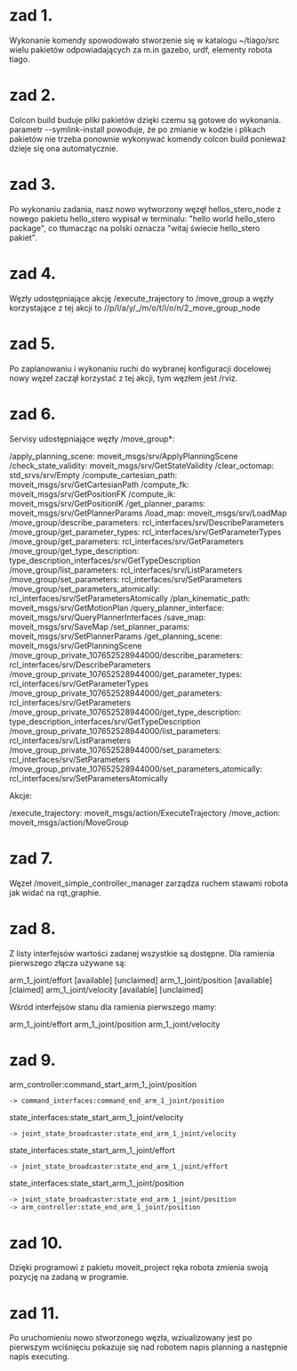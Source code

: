 # zad 1.
Wykonanie komendy spowodowało stworzenie się w katalogu ~/tiago/src wielu pakietów odpowiadających za m.in gazebo, urdf, elementy robota tiago.

# zad 2.
Colcon build buduje pliki pakietów dzięki czemu są gotowe do wykonania. parametr --symlink-install powoduje, że po zmianie w kodzie i plikach pakietów nie trzeba ponownie wykonywać komendy colcon build ponieważ dzieje się ona automatycznie.

# zad 3.
Po wykonaniu zadania, nasz nowo wytworzony węzęł hellos_stero_node z nowego pakietu hello_stero wypisał w terminalu: "hello world hello_stero package", co tłumacząc na polski oznacza "witaj świecie hello_stero pakiet".

# zad 4.
Węzły udostępniające akcję /execute_trajectory to /move_group a węzły korzystające z tej akcji to //p/l/a/y/_/m/o/t/i/o/n/2_move_group_node

# zad 5.
Po zaplanowaniu i wykonaniu ruchi do wybranej konfiguracji docelowej nowy węzeł zaczął korzystać z tej akcji, tym węzłem jest /rviz.

# zad 6.
Servisy udostępniające węzły /move_group*:

/apply_planning_scene: moveit_msgs/srv/ApplyPlanningScene
/check_state_validity: moveit_msgs/srv/GetStateValidity
/clear_octomap: std_srvs/srv/Empty
/compute_cartesian_path: moveit_msgs/srv/GetCartesianPath
/compute_fk: moveit_msgs/srv/GetPositionFK
/compute_ik: moveit_msgs/srv/GetPositionIK
/get_planner_params: moveit_msgs/srv/GetPlannerParams
/load_map: moveit_msgs/srv/LoadMap
/move_group/describe_parameters: rcl_interfaces/srv/DescribeParameters
/move_group/get_parameter_types: rcl_interfaces/srv/GetParameterTypes
/move_group/get_parameters: rcl_interfaces/srv/GetParameters
/move_group/get_type_description: type_description_interfaces/srv/GetTypeDescription
/move_group/list_parameters: rcl_interfaces/srv/ListParameters
/move_group/set_parameters: rcl_interfaces/srv/SetParameters
/move_group/set_parameters_atomically: rcl_interfaces/srv/SetParametersAtomically
/plan_kinematic_path: moveit_msgs/srv/GetMotionPlan
/query_planner_interface: moveit_msgs/srv/QueryPlannerInterfaces
/save_map: moveit_msgs/srv/SaveMap
/set_planner_params: moveit_msgs/srv/SetPlannerParams
/get_planning_scene: moveit_msgs/srv/GetPlanningScene
/move_group_private_107652528944000/describe_parameters: rcl_interfaces/srv/DescribeParameters
/move_group_private_107652528944000/get_parameter_types: rcl_interfaces/srv/GetParameterTypes
/move_group_private_107652528944000/get_parameters: rcl_interfaces/srv/GetParameters
/move_group_private_107652528944000/get_type_description: type_description_interfaces/srv/GetTypeDescription
/move_group_private_107652528944000/list_parameters: rcl_interfaces/srv/ListParameters
/move_group_private_107652528944000/set_parameters: rcl_interfaces/srv/SetParameters
/move_group_private_107652528944000/set_parameters_atomically: rcl_interfaces/srv/SetParametersAtomically

Akcje:

/execute_trajectory: moveit_msgs/action/ExecuteTrajectory
/move_action: moveit_msgs/action/MoveGroup

# zad 7.
Węzeł /moveit_simple_controller_manager zarządza ruchem stawami robota jak widać na rqt_graphie.

# zad 8.

Z listy interfejsów wartości zadanej wszystkie są dostępne. Dla ramienia pierwszego złącza używane są:

arm_1_joint/effort [available] [unclaimed]
arm_1_joint/position [available] [claimed]
arm_1_joint/velocity [available] [unclaimed]

Wśród interfejsów stanu dla ramienia pierwszego mamy:

arm_1_joint/effort
arm_1_joint/position
arm_1_joint/velocity

# zad 9.

arm_controller:command_start_arm_1_joint/position 

    -> command_interfaces:command_end_arm_1_joint/position

state_interfaces:state_start_arm_1_joint/velocity 

    -> joint_state_broadcaster:state_end_arm_1_joint/velocity

state_interfaces:state_start_arm_1_joint/effort 

    -> joint_state_broadcaster:state_end_arm_1_joint/effort

state_interfaces:state_start_arm_1_joint/position 

    -> joint_state_broadcaster:state_end_arm_1_joint/position
    -> arm_controller:state_end_arm_1_joint/position
                                                
# zad 10.

Dzięki programowi z pakietu moveit_project ręka robota zmienia swoją pozycję na zadaną w programie.

# zad 11.

Po uruchomieniu nowo stworzonego węzła, wziualizowany jest po pierwszym wciśnięciu pokazuje się nad robotem napis planning a następnie napis executing.


